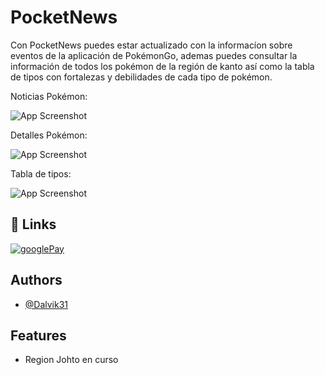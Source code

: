 
# PocketNews

Con PocketNews puedes estar actualizado con la informacíon sobre eventos de la aplicación de PokémonGo, ademas puedes consultar la información de todos los pokémon de la región de kanto así como la tabla de tipos con fortalezas y debilidades de cada tipo de pokémon.



Noticias Pokémon:

![App Screenshot](https://firebasestorage.googleapis.com/v0/b/reports-go.appspot.com/o/Reports%2FWWqI0byTRiRHvlj8S6TuVqnVZ2S2%2FImages%2F1735972473984.jpg?alt=media&token=287e2cc7-27bc-49a4-86a7-87a99617c3e8)

Detalles Pokémon:

![App Screenshot](https://firebasestorage.googleapis.com/v0/b/reports-go.appspot.com/o/Reports%2FWWqI0byTRiRHvlj8S6TuVqnVZ2S2%2FImages%2F1735972524424.jpg?alt=media&token=3ce3281f-f3b4-481f-8884-7ae990cdd94b)

Tabla de tipos: 

![App Screenshot](https://firebasestorage.googleapis.com/v0/b/reports-go.appspot.com/o/Reports%2FWWqI0byTRiRHvlj8S6TuVqnVZ2S2%2FImages%2F1735972860672.jpg?alt=media&token=cf7f6fb6-62d8-431b-871c-4b40f462c7f0)





## 🔗 Links
[![googlePay](https://cdn.icon-icons.com/icons2/2699/PNG/512/google_play_logo_icon_171054.png)](https://play.google.com/store/apps/details?id=com.dalvik.pokemonsters)



## Authors

- [@Dalvik31](https://www.linkedin.com/in/dalvik31/)


## Features

- Region Johto en curso
